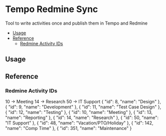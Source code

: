 # Tempo Redmine Sync
Tool to write activities once and publish them in Tempo and Redmine

* [Usage](#usage)
* [Reference](#reference)
    * [Redmine Activity IDs](#redmine-activity-id)

## Usage


## Reference
### Redmine Activity IDs
10 -> Meeting
14 -> Research
50 -> IT Support
{
                    "id": 8,
                    "name": "Design"
                },
                {
                    "id": 9,
                    "name": "Development"
                },
                {
                    "id": 11,
                    "name": "Test Case Design"
                },
                {
                    "id": 12,
                    "name": "Testing"
                },
                {
                    "id": 10,
                    "name": "Meeting"
                },
                {
                    "id": 13,
                    "name": "Reporting"
                },
                {
                    "id": 14,
                    "name": "Research"
                },
                {
                    "id": 50,
                    "name": "IT Support"
                },
                {
                    "id": 48,
                    "name": "Vacation/PTO/Holiday"
                },
                {
                    "id": 142,
                    "name": "Comp Time"
                },
                {
                    "id": 351,
                    "name": "Maintenance"
                }
